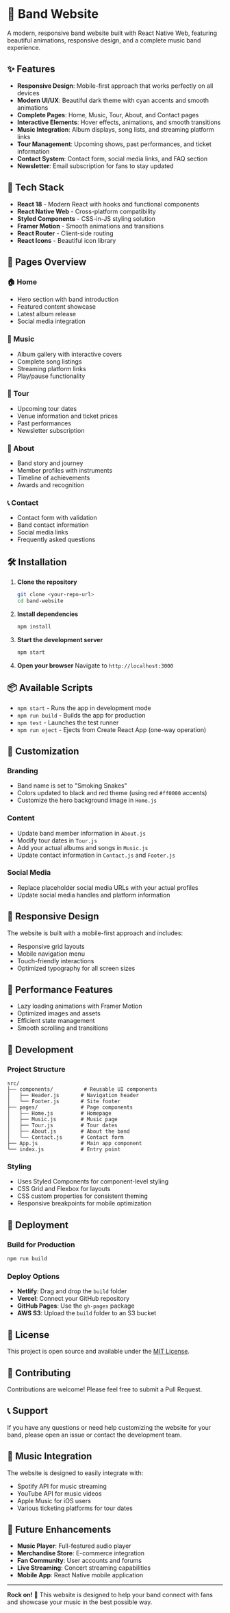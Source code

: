 # 🎸 Band Website

A modern, responsive band website built with React Native Web, featuring beautiful animations, responsive design, and a complete music band experience.

## ✨ Features

- **Responsive Design**: Mobile-first approach that works perfectly on all devices
- **Modern UI/UX**: Beautiful dark theme with cyan accents and smooth animations
- **Complete Pages**: Home, Music, Tour, About, and Contact pages
- **Interactive Elements**: Hover effects, animations, and smooth transitions
- **Music Integration**: Album displays, song lists, and streaming platform links
- **Tour Management**: Upcoming shows, past performances, and ticket information
- **Contact System**: Contact form, social media links, and FAQ section
- **Newsletter**: Email subscription for fans to stay updated

## 🚀 Tech Stack

- **React 18** - Modern React with hooks and functional components
- **React Native Web** - Cross-platform compatibility
- **Styled Components** - CSS-in-JS styling solution
- **Framer Motion** - Smooth animations and transitions
- **React Router** - Client-side routing
- **React Icons** - Beautiful icon library

## 📱 Pages Overview

### 🏠 Home
- Hero section with band introduction
- Featured content showcase
- Latest album release
- Social media integration

### 🎵 Music
- Album gallery with interactive covers
- Complete song listings
- Streaming platform links
- Play/pause functionality

### 🎪 Tour
- Upcoming tour dates
- Venue information and ticket prices
- Past performances
- Newsletter subscription

### 👥 About
- Band story and journey
- Member profiles with instruments
- Timeline of achievements
- Awards and recognition

### 📞 Contact
- Contact form with validation
- Band contact information
- Social media links
- Frequently asked questions

## 🛠️ Installation

1. **Clone the repository**
   ```bash
   git clone <your-repo-url>
   cd band-website
   ```

2. **Install dependencies**
   ```bash
   npm install
   ```

3. **Start the development server**
   ```bash
   npm start
   ```

4. **Open your browser**
   Navigate to `http://localhost:3000`

## 📦 Available Scripts

- `npm start` - Runs the app in development mode
- `npm run build` - Builds the app for production
- `npm test` - Launches the test runner
- `npm run eject` - Ejects from Create React App (one-way operation)

## 🎨 Customization

### Branding
- Band name is set to "Smoking Snakes"
- Colors updated to black and red theme (using red `#ff0000` accents)
- Customize the hero background image in `Home.js`

### Content
- Update band member information in `About.js`
- Modify tour dates in `Tour.js`
- Add your actual albums and songs in `Music.js`
- Update contact information in `Contact.js` and `Footer.js`

### Social Media
- Replace placeholder social media URLs with your actual profiles
- Update social media handles and platform information

## 📱 Responsive Design

The website is built with a mobile-first approach and includes:
- Responsive grid layouts
- Mobile navigation menu
- Touch-friendly interactions
- Optimized typography for all screen sizes

## 🌟 Performance Features

- Lazy loading animations with Framer Motion
- Optimized images and assets
- Efficient state management
- Smooth scrolling and transitions

## 🔧 Development

### Project Structure
```
src/
├── components/          # Reusable UI components
│   ├── Header.js       # Navigation header
│   └── Footer.js       # Site footer
├── pages/              # Page components
│   ├── Home.js         # Homepage
│   ├── Music.js        # Music page
│   ├── Tour.js         # Tour dates
│   ├── About.js        # About the band
│   └── Contact.js      # Contact form
├── App.js              # Main app component
└── index.js            # Entry point
```

### Styling
- Uses Styled Components for component-level styling
- CSS Grid and Flexbox for layouts
- CSS custom properties for consistent theming
- Responsive breakpoints for mobile optimization

## 🚀 Deployment

### Build for Production
```bash
npm run build
```

### Deploy Options
- **Netlify**: Drag and drop the `build` folder
- **Vercel**: Connect your GitHub repository
- **GitHub Pages**: Use the `gh-pages` package
- **AWS S3**: Upload the `build` folder to an S3 bucket

## 📄 License

This project is open source and available under the [MIT License](LICENSE).

## 🤝 Contributing

Contributions are welcome! Please feel free to submit a Pull Request.

## 📞 Support

If you have any questions or need help customizing the website for your band, please open an issue or contact the development team.

## 🎵 Music Integration

The website is designed to easily integrate with:
- Spotify API for music streaming
- YouTube API for music videos
- Apple Music for iOS users
- Various ticketing platforms for tour dates

## 🔮 Future Enhancements

- **Music Player**: Full-featured audio player
- **Merchandise Store**: E-commerce integration
- **Fan Community**: User accounts and forums
- **Live Streaming**: Concert streaming capabilities
- **Mobile App**: React Native mobile application

---

**Rock on! 🎸** This website is designed to help your band connect with fans and showcase your music in the best possible way.
